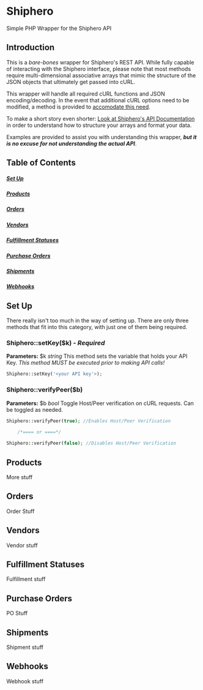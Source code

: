 # Shiphero
Simple PHP Wrapper for the Shiphero API

## Introduction
This is a *bare-bones* wrapper for Shiphero's REST API. While fully capable of interacting with the Shiphero interface, please note
that most methods require multi-dimensional associative arrays that mimic the structure of the JSON objects that ultimately get passed
into cURL. 

This wrapper will handle all required cURL functions and JSON encoding/decoding. In the event that additional cURL options 
need to be modified, a method is provided to [accomodate this need](#shiphero-setadditionalcurlopt-opt-val).

To make a short story even shorter: [Look at Shiphero's API Documentation](http://docs.shipheropublic.apiary.io/#) in order to understand
how to structure your arrays and format your data. 

Examples are provided to assist you with understanding this wrapper, ***but it is no excuse for not understanding the actual API***.

## Table of Contents
##### [Set Up](#set-up)
##### [Products](#products)
##### [Orders](#orders)
##### [Vendors](#vendors)
##### [Fulfillment Statuses](#fulfillment-statuses)
##### [Purchase Orders](#purchase-orders)
##### [Shipments](#shipments)
##### [Webhooks](#webhooks)

## Set Up
There really isn't too much in the way of setting up. There are only three methods that fit into this category, with just one of them
being required.

### Shiphero::setKey($k) - ***Required***
**Parameters:** $k *string*
This method sets the variable that holds your API Key. *This method MUST be executed prior to making API calls!*
```PHP
Shiphero::setKey('<your API key'>);
```
### Shiphero::verifyPeer($b)
**Parameters:** $b *bool*
Toggle Host/Peer verification on cURL requests. Can be toggled as needed.
```PHP
Shiphero::verifyPeer(true); //Enables Host/Peer Verification

    /*==== or ====*/
    
Shiphero::verifyPeer(false); //Disables Host/Peer Verification
```

## Products
More stuff

## Orders
Order Stuff

## Vendors
Vendor stuff

## Fulfillment Statuses
Fulfillment stuff

## Purchase Orders
PO Stuff

## Shipments
Shipment stuff

## Webhooks
Webhook stuff
